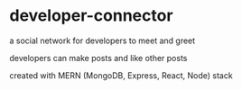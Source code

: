 # developer-connector
a social network for developers to meet and greet

developers can make posts and like other posts

created with MERN (MongoDB, Express, React, Node) stack
